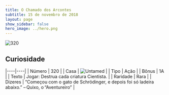 ```yaml
---
title: O Chamado dos Arcontes
subtitle: 15 de novembro de 2018
layout: page
show_sidebar: false
hero_image: ../hero.png
---
```


![320](https://cdn.keyforgegame.com/media/card_front/pt/341_320_Q6Q7VG34P9GF_pt.png)

## Curiosidade

|----|----|
| Número | 320 |
| Casa | ![Untamed](https://archonarcana.com/images/thumb/b/bd/Untamed.png/22px-Untamed.png "Indomados") |
| Tipo | Ação |
| Bônus | 1A |
| Texto | Jogar: Destrua cada criatura Cientista. |
| Raridade | Rara |
| Dizeres | “Começou com o gato de Schrödinger, e depois foi só ladeira abaixo.” – Quixo, o “Aventureiro” |
